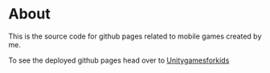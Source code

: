 # About

This is the source code for github pages related to mobile games created by me.

To see the deployed github pages head over to [Unitygamesforkids](https://dimitarsi.github.io/ios-apps-support-pages/unitygamesforkids/)